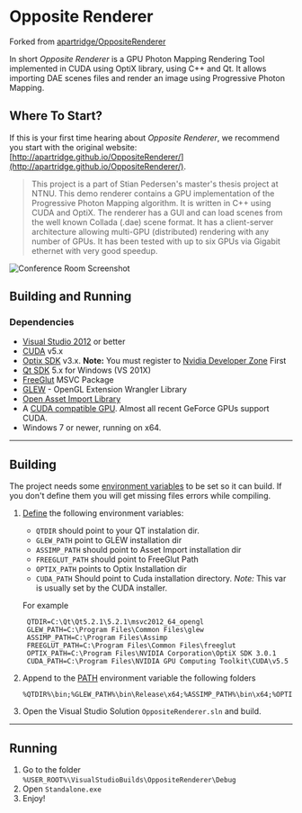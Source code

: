 
# Opposite Renderer
Forked from [apartridge/OppositeRenderer](https://github.com/apartridge/OppositeRenderer)

In short *Opposite Renderer* is a GPU Photon Mapping Rendering Tool implemented in CUDA using OptiX library, using C++ and Qt. It allows importing DAE scenes files and render an image using Progressive Photon Mapping.

## Where To Start?
If this is your first time hearing about *Opposite Renderer*, we recommend you start with the original website: [http://apartridge.github.io/OppositeRenderer/](http://apartridge.github.io/OppositeRenderer/).


> This project is a part of Stian Pedersen's master's thesis project at NTNU. This demo renderer contains a GPU implementation of the Progressive Photon Mapping algorithm. It is written in C++ using CUDA and OptiX. The renderer has a GUI and can load scenes from the well known Collada (.dae) scene format. It has a client-server architecture allowing multi-GPU (distributed) rendering with any number of GPUs. It has been tested with up to six GPUs via Gigabit ethernet with very good speedup. 

![Conference Room Screenshot](http://apartridge.github.io/OppositeRenderer/images/thumbs/oppositeRendererScreenshot.png)


## Building and Running

### Dependencies

- [Visual Studio 2012](http://www.visualstudio.com/) or better
- [CUDA](https://developer.nvidia.com/cuda-downloads) v5.x
- [Optix SDK](https://developer.nvidia.com/optix-download) v3.x. **Note:** You must register to [Nvidia Developer Zone](https://developer.nvidia.com/user/register) First
- [Qt SDK](http://qt-project.org/downloads) 5.x for Windows (VS 201X)
- [FreeGlut](http://www.transmissionzero.co.uk/software/freeglut-devel/) MSVC Package
- [GLEW](http://sourceforge.net/projects/glew/files/) - OpenGL Extension Wrangler Library  
- [Open Asset Import Library](http://sourceforge.net/projects/assimp/files/)
- A [CUDA compatible GPU](https://developer.nvidia.com/cuda-gpus). Almost all recent GeForce GPUs support CUDA.
- Windows 7 or newer, running on x64.

---
## Building

The project needs some [environment variables](http://environmentvariables.org/Main_Page#Environment_variables) to be set so it can build. If you don't define them you will get missing files errors while compiling.
 
1. [Define](http://environmentvariables.org/Getting_and_setting_environment_variables) the following environment variables:

	- `QTDIR` should point to your QT instalation dir.
	- `GLEW_PATH` point to GLEW installation dir
	- `ASSIMP_PATH` should point to Asset Import installation dir 
	- `FREEGLUT_PATH` should point to FreeGlut Path 
	- `OPTIX_PATH` points to Optix Installation dir
	- `CUDA_PATH` Should point to Cuda installation directory. *Note:* This var is usually set by the CUDA installer.
	
	
	For example
	
	    QTDIR=C:\Qt\Qt5.2.1\5.2.1\msvc2012_64_opengl
	    GLEW_PATH=C:\Program Files\Common Files\glew
	    ASSIMP_PATH=C:\Program Files\Assimp
	    FREEGLUT_PATH=C:\Program Files\Common Files\freeglut
	    OPTIX_PATH=C:\Program Files\NVIDIA Corporation\OptiX SDK 3.0.1
	    CUDA_PATH=C:\Program Files\NVIDIA GPU Computing Toolkit\CUDA\v5.5
2.  Append to the [PATH](http://environmentvariables.org/Path) environment variable the following folders  

        %QTDIR%\bin;%GLEW_PATH%\bin\Release\x64;%ASSIMP_PATH%\bin\x64;%OPTIX_PATH%\bin


3. Open the Visual Studio Solution `OppositeRenderer.sln` and build.


----
## Running

1. Go to the folder `%USER_ROOT%\VisualStudioBuilds\OppositeRenderer\Debug`
2. Open `Standalone.exe`
3. Enjoy!